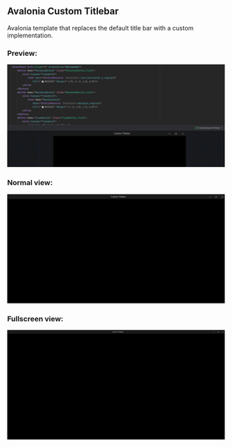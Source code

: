 ﻿## Avalonia Custom Titlebar 

Avalonia template that replaces the default title bar with a custom implementation.


### Preview:

![](Assets/avalonia-custom-titlebar-preview-0.png)

### Normal view:

![](Assets/avalonia-custom-titlebar-preview-1.png)

### Fullscreen view: 

![](Assets/avalonia-custom-titlebar-preview-2.png)

